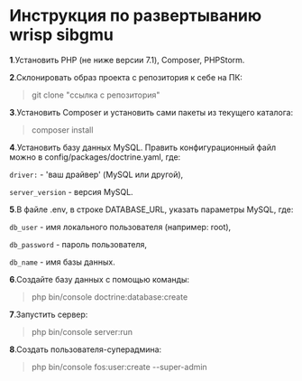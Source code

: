 
Инструкция по развертыванию wrisp sibgmu
=============================================

**1**.Установить PHP (не ниже версии 7.1), Composer, PHPStorm.

**2**.Склонировать образ проекта с репозитория к себе на ПК:
>git clone "ссылка с репозитория"

**3**.Установить Composer и установить сами пакеты из текущего каталога:
>composer install

**4**.Установить базу данных MySQL. Править конфигурационный файл можно в config/packages/doctrine.yaml,
где:

`driver:` - 'ваш драйвер' (MySQL или другой),

`server_version` - версия MySQL.

**5**.В файле .env, в строке DATABASE_URL, указать параметры MySQL, где:

`db_user` - имя локального пользователя (например: root),

`db_password` - пароль пользователя,

`db_name` - имя базы данных.

**6**.Создайте базу данных с помощью команды:
>php bin/console doctrine:database:create

**7**.Запустить сервер:
>php bin/console server:run

**8**.Создать пользователя-суперадмина:
>php bin/console fos:user:create --super-admin